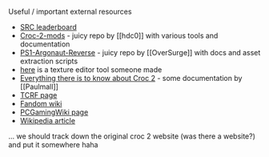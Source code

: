 Useful / important external resources
- [SRC leaderboard](https://www.speedrun.com/croc_2)
- [Croc-2-mods](https://github.com/hdc0/Croc-2-mods) - juicy repo by [[hdc0]] with various tools and documentation
- [PS1-Argonaut-Reverse](https://github.com/OverSurge/PS1-Argonaut-Reverse) - juicy repo by [[OverSurge]] with docs and asset extraction scripts
- [here](https://www.reddit.com/r/pcgaming/comments/cnqvyi/i_wrote_a_tool_to_edit_stuff_in_croc_2/) is a texture editor tool someone made
- [Everything there is to know about Croc 2](https://docs.google.com/document/d/14ZDhhvB0qRZ2UCqTnqAlsYnaRoreYJ2pOzj9CcTqGI0/edit?usp=sharing) - some documentation by [[Paulmall]]
- [TCRF page](https://tcrf.net/Croc_2_(Windows,_PlayStation))
- [Fandom wiki](https://croc.fandom.com/wiki/Croc_2)
- [PCGamingWiki page](https://www.pcgamingwiki.com/wiki/Croc_2)
- [Wikipedia article](https://en.wikipedia.org/wiki/Croc_2)

... we should track down the original croc 2 website (was there a website?) and put it somewhere haha